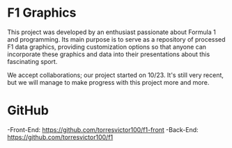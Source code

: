 # F1 Graphics
This project was developed by an enthusiast passionate about Formula 1 and programming. Its main purpose is to serve as a repository of processed F1 data graphics, providing customization options so that anyone can incorporate these graphics and data into their presentations about this fascinating sport.

We accept collaborations; our project started on 10/23. It's still very recent, but we will manage to make progress with this project more and more.

# GitHub
-Front-End: https://github.com/torresvictor100/f1-front
-Back-End: https://github.com/torresvictor100/f1
